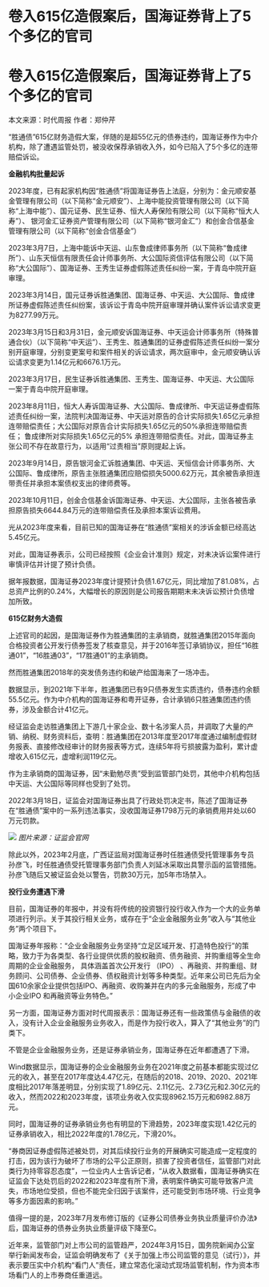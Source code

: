 # 卷入615亿造假案后，国海证券背上了5个多亿的官司

# 卷入615亿造假案后，国海证券背上了5个多亿的官司

本文来源：时代周报 作者：郑仲芹

“胜通债”615亿财务造假大案，伴随的是超55亿元的债券违约，国海证券作为中介机构，除了遭遇监管处罚，被没收保荐承销收入外，如今已陷入了5个多亿的连带赔偿诉讼。

**金融机构批量起诉**

2023年度，已有起家机构因“胜通债”将国海证券告上法庭，分别为：金元顺安基金管理有限公司（以下简称“金元顺安”）、上海中能投资管理有限公司（以下简称“上海中能”）、国元证券、民生证券、恒大人寿保险有限公司（以下简称“恒大人寿”）、
银河金汇证券资产管理有限公司（以下简称“银河金汇”）和创金合信基金管理有限公司（以下简称“创金合信基金”）

2023年3月7日，上海中能诉中天运、山东鲁成律师事务所（以下简称“鲁成律所”）、山东天恒信有限责任会计师事务所、大公国际资信评估有限公司（以下简称“大公国际”）、国海证券、王秀生证券虚假陈述责任纠纷一案，于青岛中院开庭审理。

2023年3月14日，国元证券诉胜通集团、国海证券、中天运、大公国际、鲁成律所证券虚假陈述责任纠纷案，该诉讼于青岛中院开庭审理并确认案件诉讼请求变更为8277.99万元。

2023年3月15日和3月31日，金元顺安诉国海证券、中天运会计师事务所（特殊普通合伙）（以下简称“中天运”）、王秀生、胜通集团的证券虚假陈述责任纠纷一案分别开庭审理，分别变更案号和案件相关的诉讼请求，两次庭审中，金元顺安确认诉讼请求变更为1.14亿元和6676.1万元。

2023年3月17日，民生证券诉胜通集团、王秀生、国海证券、中天运、大公国际一案于青岛中院开庭审理。

2023年8月11日，恒大人寿诉国海证券、大公国际、鲁成律所、中天运证券虚假陈述责任纠纷一案，法院判决国海证券、中天运对原告的合计实际损失1.65亿元承担连带赔偿责任；大公国际对原告合计实际损失1.65亿元的50%承担连带赔偿责任；
鲁成律所对实际损失1.65亿元的5% 承担连带赔偿责任。对此，国海证券主张公司不存在故意行为，以适用“过责相当”原则提起上诉。

2023年9月14日，原告银河金汇诉胜通集团、中天运、天恒信会计师事务所、大公国际、鲁成律所，原告主张胜通集团应赔偿损失5000.62万元，其余被告承担连带责任并承担本案债权支出的律师费等。

2023年10月11日，创金合信基金诉国海证券、中天运、大公国际，主张各被告承担原告损失6644.84万元的连带赔偿责任及承担本案诉讼费用。

光从2023年度来看，目前已知的国海证券在“胜通债”案相关的涉诉金额已经高达5.45亿元。

对此，国海证券表示，公司已经按照《企业会计准则》规定，对未决诉讼案件进行审慎评估并计提了预计负债。

据年报数据，国海证券2023年度计提预计负债1.67亿元，同比增加了81.08%，占总资产比例的0.24%，大幅增长的原因则是公司报告期期末未决诉讼预计负债增加所致。

**615亿财务大造假**

上述官司的起因，是国海证券作为胜通集团的主承销商，就胜通集团2015年面向合格投资者公开发行债券签发了核查意见，并于2016年签订承销协议，担任“16胜通01”，“16胜通03”，“17胜通01”的主承销商。

然而胜通集团2018年的突发债务违约和破产给国海来了一场冲击。

数据显示，到2021年下半年，胜通集团已有9只债券发生实质违约，债券违约余额55.5亿元。作为中介机构的国海证券和粤开证券，合计承销6只胜通集团违约债券，涉及金额合计41亿元。

经证监会走访胜通集团上下游几十家企业、数十名涉案人员，并调取了大量的产销、纳税、财务资料后，查明：胜通集团在2013年度至2017年度通过编制虚假财务报表、直接修改经审计的财务报表等方式，连续5年将亏损披露为盈利，累计虚增收入615亿元，虚增利润119亿元。

作为主承销商的国海证券，因“未勤勉尽责”受到监管部门处罚，其他中介机构包括中天运、大公国际等同样也受到了处罚。

2022年3月18日，证监会对国海证券出具了行政处罚决定书，陈述了国海证券在“胜通债”案中的一系列违法事实，没收国海证券1798万元的承销费用并处以60万元罚款。

![](https://inews.gtimg.com/om_bt/OELQsdfZQlaC9a-VNSK9cxfWBy9Acq4lLmAVQ4nKkVBbAAA/1000)
_图片来源：证监会官网_

除此以外，2023年2月底，广西证监局对国海证券时任胜通债受托管理事务专员孙彦飞，时任胜通债受托管理事务部门负责人刘延冰采取出具警示函的监管措施。孙彦飞随后又被证监会处以警告，罚款30万元，加5年市场禁入。

**投行业务遭遇下滑**

目前，国海证券的年报中，并没有将传统的投资银行投行收入作为一个大的业务单项进行列示。关于其投行相关业务，或存在于“企业金融服务业务”收入与“其他业务”两个项目下。

国海证券年报称：“企业金融服务业务坚持“立足区域开发、打造特色投行”的策略，致力于为各类型、各行业提供优质的股权融资、债务融资、并购重组等全生命周期的企业金融服务，
具体涵盖首次公开发行 （IPO）
、再融资、并购重组、财务顾问、公司债券、企业债券、债权融资计划等多种类型。近年来公司已先后为全国610余家企业提供包括IPO、再融资、收购兼并在内的多元金融服务，形成了中小企业IPO
和再融资等业务特色。”

另一方面，国海证券方面对时代周报表示：国海证券还有一些政策债与金融债的收入，没有计入企业金融服务业务收入，而是作为投行收入，算入了“其他业务”的门类下。

不管是企业金融服务业务，还是证券承销业务，国海证券在近年都遭遇了下滑。

Wind数据显示，国海证券的企业金融服务业务在2021年度之前基本都能实现过亿元的收入，甚至在2017年度达4.47亿元，在随后的2018、2019、2020、2021年度相比2017年落差明显，分别实现了1.89亿元、2.11亿元、2.73亿元和2.30亿元的收入，然而2022和2023年度，该项业务收入仅实现8962.15万元和6982.88万元。

同时，国海证券的证券承销业务也有明显的下滑趋势，2023年度实现1.42亿元的证券承销收入，相比2022年度的1.78亿元，下滑20%。

“券商因证券虚假陈述被处罚，对其后续投行业务的开展确实可能造成一定程度的打击，因为该行为破坏了市场的公平公正原则，损害了投资者信任，监管部门对此类行为持零容忍态度”，一位业内人士告诉记者，“从收入数据看，国海证券确实在证监会下达处罚后的2022和2023年度有所下滑，表明案件确实可能导致客户流失，市场地位受损，但也不能完全归因于该案件，还可能受到市场环境、行业竞争等多方面因素的影响。”

值得一提的是，2023年7月发布修订版的《证券公司债券业务执业质量评价办法》后，国海证券的债券业务执业质量评级下降至C。

近年来，监管部门对上市公司的监管趋严，2024年3月15日，国务院新闻办公室举行新闻发布会，证监会明确发布了《关于加强上市公司监管的意见（试行）》，并表示要压实中介机构“看门人”责任，建立常态化滚动式现场监管机制，作为资本市场看门人的上市券商任重道远。

